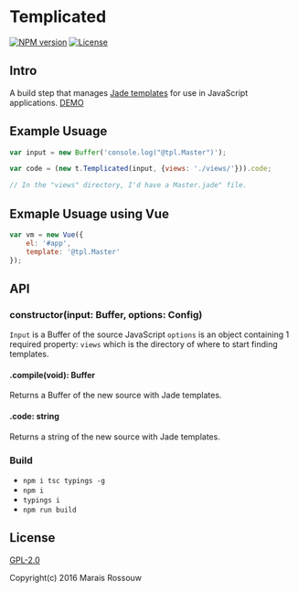 Templicated
===========

[![NPM version](https://img.shields.io/npm/v/templicated.svg?style=flat-square)](https://www.npmjs.com/package/templicated)
[![License](https://img.shields.io/npm/l/templicated.svg?style=flat-square)](https://github.com/maraisr/templicated/blob/master/LICENSE.md)

## Intro
A build step that manages [Jade templates](http://jade-lang.com/) for use in JavaScript applications. [DEMO](https://github.com/maraisr/waybackthen)

## Example Usuage
```JavaScript
var input = new Buffer('console.log("@tpl.Master")');

var code = (new t.Templicated(input, {views: './views/'})).code;

// In the "views" directory, I'd have a Master.jade" file.
```

## Exmaple Usuage using Vue
```JavaScript
var vm = new Vue({
	el: '#app',
	template: '@tpl.Master'
});
```

## API

### constructor(input: Buffer, options: Config)
`Input` is a Buffer of the source JavaScript
`options` is an object containing 1 required property: `views` which is the directory of where to start finding templates.

#### .compile(void): Buffer
Returns a Buffer of the new source with Jade templates.

#### .code: string
Returns a string of the new source with Jade templates.

### Build
- `npm i tsc typings -g`
- `npm i`
- `typings i`
- `npm run build`

## License
[GPL-2.0](https://github.com/maraisr/templicated/blob/master/LICENSE.md)

Copyright(c) 2016 Marais Rossouw
